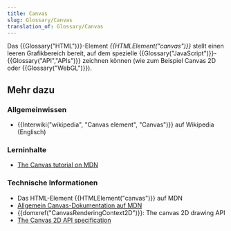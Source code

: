 ```yaml
---
title: Canvas
slug: Glossary/Canvas
translation_of: Glossary/Canvas
---
```

Das {{Glossary("HTML")}}-Element _{{HTMLElement("canvas")}}_ stellt einen leeren Grafikbereich bereit, auf dem spezielle {{Glossary("JavaScript")}}-{{Glossary("API","APIs")}} zeichnen können (wie zum Beispiel Canvas 2D oder {{Glossary("WebGL")}}).

## Mehr dazu

### Allgemeinwissen

- {{Interwiki("wikipedia", "Canvas element", "Canvas")}} auf Wikipedia (Englisch)

### Lerninhalte

- [The Canvas tutorial on MDN](/de/docs/Web/Guide/HTML/Canvas_tutorial)

### Technische Informationen

- Das HTML-Element {{HTMLElement("canvas")}} auf MDN
- [Allgemein Canvas-Dokumentation auf MDN](/de/docs/HTML/Canvas)
- {{domxref("CanvasRenderingContext2D")}}: The canvas 2D drawing API
- [The Canvas 2D API specification](http://www.w3.org/TR/2dcontext/)
